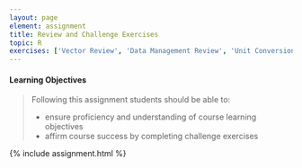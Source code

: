 ```yaml
---
layout: page
element: assignment
title: Review and Challenge Exercises
topic: R
exercises: ['Vector Review', 'Data Management Review', 'Unit Conversion Challenge', 'Tree Biomass Challenge']
---
```


#### Learning Objectives

> Following this assignment students should be able to:
>
> - ensure proficiency and understanding of course learning objectives
> - affirm course success by completing challenge exercises  

{% include assignment.html %}
